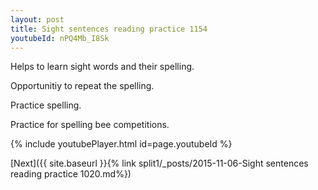 ```yaml
---
layout: post
title: Sight sentences reading practice 1154
youtubeId: nPQ4Mb_I8Sk
---
```

 
 
Helps to learn sight words and their spelling.

Opportunitiy to repeat the spelling. 

Practice spelling. 
 
Practice for spelling bee competitions. 
 
{% include youtubePlayer.html id=page.youtubeId %}
 
 

[Next]({{ site.baseurl }}{% link  split1/_posts/2015-11-06-Sight sentences reading practice 1020.md%})
 
